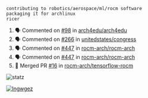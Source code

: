 ```
contributing to robotics/aerospace/ml/rocm software
packaging it for archlinux
ricer
```

<!--START_SECTION:activity-->
1. 🗣 Commented on [#98](https://github.com/arch4edu/arch4edu/issues/98) in [arch4edu/arch4edu](https://github.com/arch4edu/arch4edu)
2. 🗣 Commented on [#266](https://github.com/unitedstates/congress/issues/266) in [unitedstates/congress](https://github.com/unitedstates/congress)
3. 🗣 Commented on [#447](https://github.com/rocm-arch/rocm-arch/issues/447) in [rocm-arch/rocm-arch](https://github.com/rocm-arch/rocm-arch)
4. 🗣 Commented on [#447](https://github.com/rocm-arch/rocm-arch/issues/447) in [rocm-arch/rocm-arch](https://github.com/rocm-arch/rocm-arch)
5. 🎉 Merged PR [#16](https://github.com/rocm-arch/tensorflow-rocm/pull/16) in [rocm-arch/tensorflow-rocm](https://github.com/rocm-arch/tensorflow-rocm)
<!--END_SECTION:activity-->


![statz](https://github-readme-stats.vercel.app/api?username=acxz&include_all_commits=true&show_icons=true)

[![lngwgez](https://github-readme-stats.vercel.app/api/top-langs/?username=acxz&layout=compact)](https://github.com/acxz/github-readme-stats)


<!--
**acxz/acxz** is a ✨ _special_ ✨ repository because its `README.md` (this file) appears on your GitHub profile.

Here are some ideas to get you started:

- 🔭 I’m currently working on ...
- 🌱 I’m currently learning ...
- 👯 I’m looking to collaborate on ...
- 🤔 I’m looking for help with ...
- 💬 Ask me about ...
- 📫 How to reach me: ...
- 😄 Pronouns: ...
- ⚡ Fun fact: ...
-->
